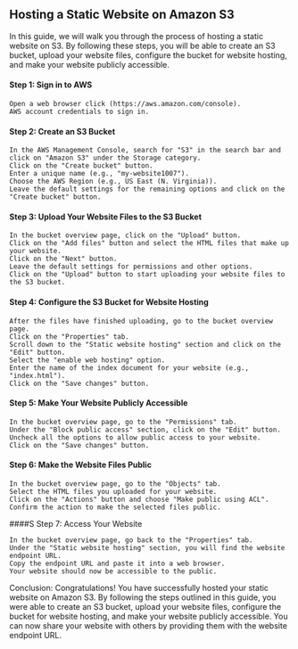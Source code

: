 ## Hosting a Static Website on Amazon S3

In this guide, we will walk you through the process of hosting a static website on S3. By following these steps, you will be able to create an S3 bucket, upload your website files, configure the bucket for website hosting, and make your website publicly accessible.

#### Step 1: Sign in to AWS

    Open a web browser click (https://aws.amazon.com/console).
    AWS account credentials to sign in.

#### Step 2: Create an S3 Bucket

    In the AWS Management Console, search for "S3" in the search bar and click on "Amazon S3" under the Storage category.
    Click on the "Create bucket" button.
    Enter a unique name (e.g., "my-website1007").
    Choose the AWS Region (e.g., US East (N. Virginia)).
    Leave the default settings for the remaining options and click on the "Create bucket" button.

#### Step 3: Upload Your Website Files to the S3 Bucket

    In the bucket overview page, click on the "Upload" button.
    Click on the "Add files" button and select the HTML files that make up your website.
    Click on the "Next" button.
    Leave the default settings for permissions and other options.
    Click on the "Upload" button to start uploading your website files to the S3 bucket.

#### Step 4: Configure the S3 Bucket for Website Hosting

    After the files have finished uploading, go to the bucket overview page.
    Click on the "Properties" tab.
    Scroll down to the "Static website hosting" section and click on the "Edit" button.
    Select the "enable web hosting" option.
    Enter the name of the index document for your website (e.g., "index.html").
    Click on the "Save changes" button.

#### Step 5: Make Your Website Publicly Accessible

    In the bucket overview page, go to the "Permissions" tab.
    Under the "Block public access" section, click on the "Edit" button.
    Uncheck all the options to allow public access to your website.
    Click on the "Save changes" button.

#### Step 6: Make the Website Files Public

    In the bucket overview page, go to the "Objects" tab.
    Select the HTML files you uploaded for your website.
    Click on the "Actions" button and choose "Make public using ACL".
    Confirm the action to make the selected files public.

####S Step 7: Access Your Website

    In the bucket overview page, go back to the "Properties" tab.
    Under the "Static website hosting" section, you will find the website endpoint URL.
    Copy the endpoint URL and paste it into a web browser.
    Your website should now be accessible to the public.

Conclusion:
Congratulations! You have successfully hosted your static website on Amazon S3. By following the steps outlined in this guide, you were able to create an S3 bucket, upload your website files, configure the bucket for website hosting, and make your website publicly accessible. You can now share your website with others by providing them with the website endpoint URL.